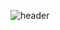 

![header](https://capsule-render.vercel.app/api?type=transparent&amp;fontColor=703ee5&amp;text=Hello%10mingure&amp;height=150&amp;fontSize=60&amp;desc=Only%20Use%20Text&amp;descAlignY=75&amp;descAlign=60)
